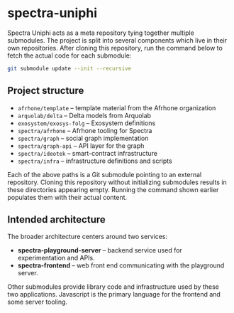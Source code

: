 # spectra-uniphi

Spectra Uniphi acts as a meta repository tying together multiple submodules. The project is split into several components which live in their own repositories. After cloning this repository, run the command below to fetch the actual code for each submodule:

```bash
git submodule update --init --recursive
```

## Project structure

- `afrhone/template` – template material from the Afrhone organization
- `arquolab/delta` – Delta models from Arquolab
- `exosystem/exosys-folg` – Exosystem definitions
- `spectra/afrhone` – Afrhone tooling for Spectra
- `spectra/graph` – social graph implementation
- `spectra/graph-api` – API layer for the graph
- `spectra/ideotek` – smart-contract infrastructure
- `spectra/infra` – infrastructure definitions and scripts

Each of the above paths is a Git submodule pointing to an external repository. Cloning this repository without initializing submodules results in these directories appearing empty. Running the command shown earlier populates them with their actual content.

## Intended architecture

The broader architecture centers around two services:

- **spectra-playground-server** – backend service used for experimentation and APIs.
- **spectra-frontend** – web front end communicating with the playground server.

Other submodules provide library code and infrastructure used by these two applications. Javascript is the primary language for the frontend and some server tooling.

